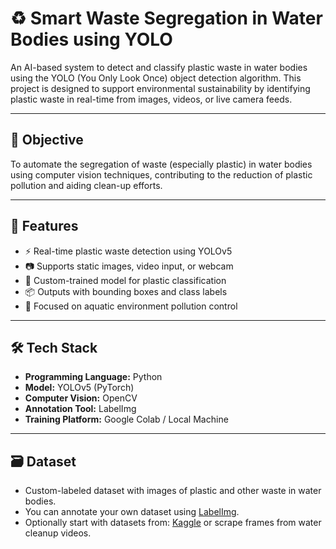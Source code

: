 # ♻️ Smart Waste Segregation in Water Bodies using YOLO

An AI-based system to detect and classify plastic waste in water bodies using the YOLO (You Only Look Once) object detection algorithm. This project is designed to support environmental sustainability by identifying plastic waste in real-time from images, videos, or live camera feeds.

---

## 📌 Objective

To automate the segregation of waste (especially plastic) in water bodies using computer vision techniques, contributing to the reduction of plastic pollution and aiding clean-up efforts.

---

## 🚀 Features

- ⚡ Real-time plastic waste detection using YOLOv5
- 📷 Supports static images, video input, or webcam
- 🎯 Custom-trained model for plastic classification
- 📦 Outputs with bounding boxes and class labels
- 🌊 Focused on aquatic environment pollution control

---

## 🛠️ Tech Stack

- **Programming Language:** Python
- **Model:** YOLOv5 (PyTorch)
- **Computer Vision:** OpenCV
- **Annotation Tool:** LabelImg
- **Training Platform:** Google Colab / Local Machine

---

## 🗃️ Dataset

- Custom-labeled dataset with images of plastic and other waste in water bodies.
- You can annotate your own dataset using [LabelImg](https://github.com/tzutalin/labelImg).
- Optionally start with datasets from: [Kaggle](https://www.kaggle.com/) or scrape frames from water cleanup videos.



